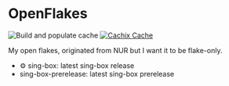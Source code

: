 # OpenFlakes

![Build and populate cache](https://github.com/aur3l14no/openflakes/workflows/Build%20and%20populate%20cache/badge.svg)
[![Cachix Cache](https://img.shields.io/badge/cachix-aur3l14no-blue.svg)](https://aur3l14no.cachix.org)

My open flakes, originated from NUR but I want it to be flake-only.

- ⚙︎ sing-box: latest sing-box release
- sing-box-prerelease: latest sing-box prerelease

